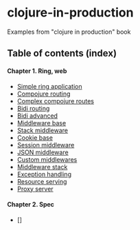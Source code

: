 # clojure-in-production
Examples from "clojure in production" book

## Table of contents (index)

#### Chapter 1. Ring, web
  * [Simple ring application](/chapter-1/01-simple/src/core.clj)
  * [Compojure routing](/chapter-1/02-compojure-routing/src/core.clj)
  * [Complex compojure routes](/chapter-1/03-compojure-advanced/src/core.clj)
  * [Bidi routing](/chapter-1/04-bidi-routing/src/core.clj)
  * [Bidi advanced](/chapter-1/05-bidi-advanced/src/core.clj)
  * [Middleware base](/chapter-1/06-base-middleware/src/core.clj)
  * [Stack middleware](/chapter-1/07-middleware-stack/src/core.clj)
  * [Cookie base](/chapter-1/08-cookie-middleware/src/core.clj)
  * [Session middleware](/chapter-1/09-session-middleware/src/core.clj)
  * [JSON middleware](/chapter-1/10-json-middleware/src)
  * [Custom middlewares](/chapter-1/11-custom-middleware/src/core.clj)
  * [Middleware stack](/chapter-1/12-stack-interruption/src)
  * [Exception handling](/chapter-1/13-exception-handling/src/core.clj)
  * [Resource serving](/chapter-1/14-resource-handling/src/core.clj)
  * [Proxy server](/chapter-1/15-proxy/src/core.clj)

#### Chapter 2. Spec
  * []
